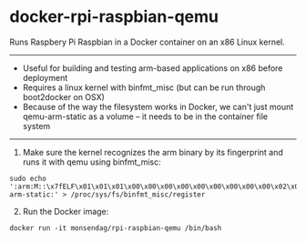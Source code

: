 # docker-rpi-raspbian-qemu

Runs Raspbery Pi Raspbian in a Docker container on an x86 Linux kernel.

---

* Useful for building and testing arm-based applications on x86 before deployment
* Requires a linux kernel with binfmt_misc (but can be run through boot2docker on OSX)
* Because of the way the filesystem works in Docker, we can't just mount qemu-arm-static as a volume – it needs to be in the container file system

---

1. Make sure the kernel recognizes the arm binary by its fingerprint and runs it with qemu using binfmt_misc:

```
sudo echo ':arm:M::\x7fELF\x01\x01\x01\x00\x00\x00\x00\x00\x00\x00\x00\x00\x02\x00\x28\x00:\xff\xff\xff\xff\xff\xff\xff\x00\xff\xff\xff\xff\xff\xff\xff\xff\xfe\xff\xff\xff:/usr/bin/qemu-arm-static:' > /proc/sys/fs/binfmt_misc/register
```

2. Run the Docker image:

```
docker run -it monsendag/rpi-raspbian-qemu /bin/bash
```
